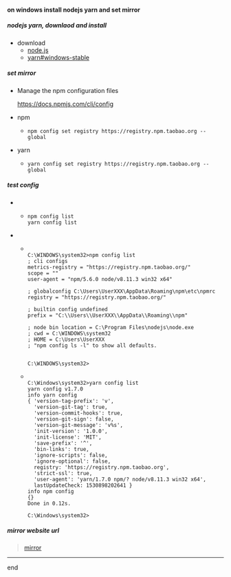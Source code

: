#### on windows install nodejs yarn and set mirror

##### nodejs yarn, downlaod and install
  - download
    - [node.js](https://nodejs.org/)
    - [yarn#windows-stable](https://yarnpkg.com/zh-Hans/docs/install#windows-stable)

##### set mirror
  - Manage the npm configuration files
  
      https://docs.npmjs.com/cli/config
      
  - npm
    - ```
      npm config set registry https://registry.npm.taobao.org --global 
      ```

  - yarn
    - ```
      yarn config set registry https://registry.npm.taobao.org --global
      ```

##### test config

  - 
    - ```
      npm config list
      yarn config list
      ```

  - 
    - ```

      C:\WINDOWS\system32>npm config list
      ; cli configs
      metrics-registry = "https://registry.npm.taobao.org/"
      scope = ""
      user-agent = "npm/5.6.0 node/v8.11.3 win32 x64"

      ; globalconfig C:\Users\UserXXX\AppData\Roaming\npm\etc\npmrc
      registry = "https://registry.npm.taobao.org/"

      ; builtin config undefined
      prefix = "C:\\Users\\UserXXX\\AppData\\Roaming\\npm"

      ; node bin location = C:\Program Files\nodejs\node.exe
      ; cwd = C:\WINDOWS\system32
      ; HOME = C:\Users\UserXXX
      ; "npm config ls -l" to show all defaults.


      C:\WINDOWS\system32>
      ```
    
    - ```

      C:\Windows\system32>yarn config list
      yarn config v1.7.0
      info yarn config
      { 'version-tag-prefix': 'v',
        'version-git-tag': true,
        'version-commit-hooks': true,
        'version-git-sign': false,
        'version-git-message': 'v%s',
        'init-version': '1.0.0',
        'init-license': 'MIT',
        'save-prefix': '^',
        'bin-links': true,
        'ignore-scripts': false,
        'ignore-optional': false,
        registry: 'https://registry.npm.taobao.org',
        'strict-ssl': true,
        'user-agent': 'yarn/1.7.0 npm/? node/v8.11.3 win32 x64',
        lastUpdateCheck: 1530898202641 }
      info npm config
      {}
      Done in 0.12s.

      C:\Windows\system32>
      ```

##### mirror website url

> [mirror](https://npm.taobao.org/)

----------

end
